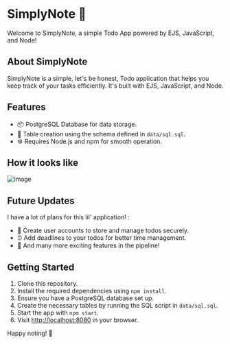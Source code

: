 # SimplyNote 📝

Welcome to SimplyNote, a simple Todo App powered by EJS, JavaScript, and Node!

## About SimplyNote

SimplyNote is a simple, let's be honest, Todo application that helps you keep track of your tasks efficiently. It's built with EJS, JavaScript, and Node.

## Features

- 📦 PostgreSQL Database for data storage.
- 📂 Table creation using the schema defined in `data/sql.sql`.
- ⚙️ Requires Node.js and npm for smooth operation.

## How it looks like

![image](https://github.com/dalia-nezzar/SimplyNote/assets/113182098/003746b6-640f-404d-96fc-ec6c575db95a)


## Future Updates

I have a lot of plans for this lil' application! :

- 👤 Create user accounts to store and manage todos securely.
- ⏰ Add deadlines to your todos for better time management.
- 🎉 And many more exciting features in the pipeline!

## Getting Started

1. Clone this repository.
2. Install the required dependencies using `npm install`.
3. Ensure you have a PostgreSQL database set up.
4. Create the necessary tables by running the SQL script in `data/sql.sql`.
5. Start the app with `npm start`.
6. Visit [http://localhost:8080](http://localhost:8080) in your browser.

Happy noting! 🚀
